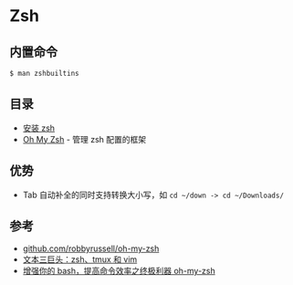 # Zsh

## 内置命令

```sh
$ man zshbuiltins
```

## 目录

* [安装 zsh](installation.md)
* [Oh My Zsh](oh-my-zsh/README.md) - 管理 zsh 配置的框架

## 优势

* Tab 自动补全的同时支持转换大小写，如 `cd ~/down -> cd ~/Downloads/`

## 参考

* [github.com/robbyrussell/oh-my-zsh](https://github.com/robbyrussell/oh-my-zsh)
* [文本三巨头：zsh、tmux 和 vim](http://blog.jobbole.com/86571/)
* [增强你的 bash，提高命令效率之终极利器 oh-my-zsh](http://www.ixirong.com/2015/04/27/strong-bash-use-oh-my-zsh/)
